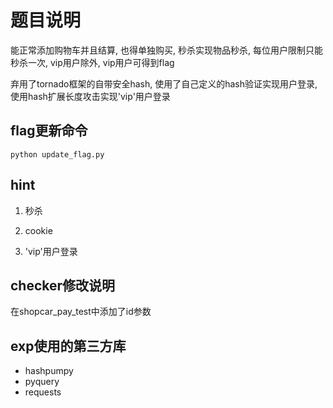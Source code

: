 # 题目说明

能正常添加购物车并且结算, 也得单独购买, 秒杀实现物品秒杀, 每位用户限制只能秒杀一次, vip用户除外, vip用户可得到flag

弃用了tornado框架的自带安全hash, 使用了自己定义的hash验证实现用户登录, 使用hash扩展长度攻击实现'vip'用户登录

## flag更新命令

`python update_flag.py`

## hint
1. 秒杀

2. cookie

3. 'vip'用户登录

## checker修改说明

在shopcar_pay_test中添加了id参数


## exp使用的第三方库

- hashpumpy
- pyquery
- requests
